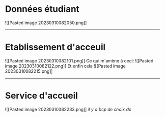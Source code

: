
# Données étudiant
![[Pasted image 20230310082050.png]]
___
# Etablissement d'acceuil
![[Pasted image 20230310082101.png]]
Ce qui m'amène à ceci:
![[Pasted image 20230310082122.png]]
Et enfin cela
![[Pasted image 20230310082215.png]]
___
# Service d'accueil
![[Pasted image 20230310082233.png]]
*il y a bcp de choix do*